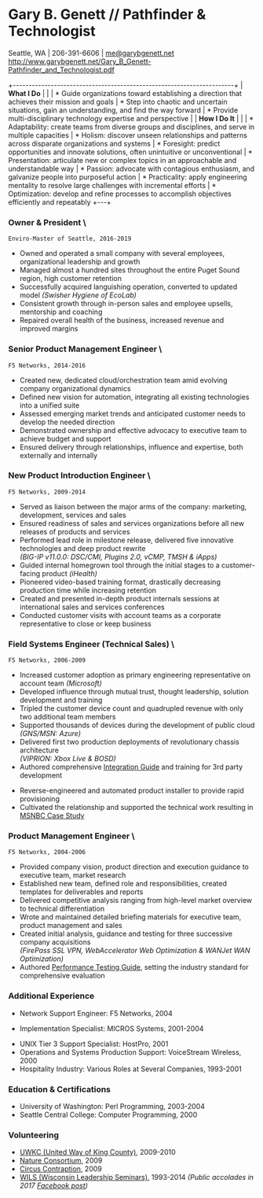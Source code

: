 ﻿<!--
% Gary B. Genett
% Pathfinder & Technologist
% v4.4 (2019-02-06)
<!-- ############################################################### -->

# Gary B. Genett // Pathfinder & Technologist

Seattle, WA \| 206-391-6606 \| <me@garybgenett.net> \
<http://www.garybgenett.net/Gary_B_Genett-Pathfinder_and_Technologist.pdf>

+----------------------------------------------------------------------+
| **What I Do**
|
|
| * Guide organizations toward establishing a direction that achieves their mission and goals
| * Step into chaotic and uncertain situations, gain an understanding, and find the way forward
| * Provide multi-disciplinary technology expertise and perspective
|
| **How I Do It**
|
|
| * Adaptability: create teams from diverse groups and disciplines, and serve in multiple capacities
| * Holism: discover unseen relationships and patterns across disparate organizations and systems
| * Foresight: predict opportunities and innovate solutions, often unintuitive or unconventional
| * Presentation: articulate new or complex topics in an approachable and understandable way
| * Passion: advocate with contagious enthusiasm, and galvanize people into purposeful action
| * Practicality: apply engineering mentality to resolve large challenges with incremental efforts
| * Optimization: develop and refine processes to accomplish objectives efficiently and repeatably
+---+

<!-- ############################################################### -->
<!-- 2019/02-Present -->
<!--
### Health & Happiness Expert \
    Gary's Future, 2019

  * Invested in mental and physical health break, after a two and a half year all-out sprint
  * Responsible for rebuilding and refocusing life trajectory and career path
-->

<!-- ############################################################### -->
<!-- 2016/10-2019/01 -->
### Owner & President \
    Enviro-Master of Seattle, 2016-2019

  * Owned and operated a small company with several employees, organizational leadership and growth
  * Managed almost a hundred sites throughout the entire Puget Sound region, high customer retention
  * Successfully acquired languishing operation, converted to updated model *(Swisher Hygiene of EcoLab)*
  * Consistent growth through in-person sales and employee upsells, mentorship and coaching
  * Repaired overall health of the business, increased revenue and improved margins

<!-- ############################################################### -->
<!-- 2015/01-2016/10 -->
### Senior Product Management Engineer \
    F5 Networks, 2014-2016

  * Created new, dedicated cloud/orchestration team amid evolving company organizational dynamics
  * Defined new vision for automation, integrating all existing technologies into a unified suite
  * Assessed emerging market trends and anticipated customer needs to develop the needed direction
  * Demonstrated ownership and effective advocacy to executive team to achieve budget and support
  * Ensured delivery through relationships, influence and expertise, both externally and internally

<!-- ############################################################### -->
<!-- 2009/09-2014/12 -->
### New Product Introduction Engineer \
    F5 Networks, 2009-2014

  * Served as liaison between the major arms of the company: marketing, development, services and sales
  * Ensured readiness of sales and services organizations before all new releases of products and services
  * Performed lead role in milestone release, delivered five innovative technologies and deep product rewrite \
    *(BIG-IP v11.0.0: DSC/CMI, Plugins 2.0, vCMP, TMSH & iApps)*
  * Guided internal homegrown tool through the initial stages to a customer-facing product *(iHealth)*
  * Pioneered video-based training format, drastically decreasing production time while increasing retention
  * Created and presented in-depth product internals sessions at international sales and services conferences
  * Conducted customer visits with account teams as a corporate representative to close or keep business

<!-- [Operations Guide]: https://support.f5.com/kb/en-us/products/big-ip_ltm/manuals/product/f5-tmos-operations-guide.html -->
<!-- [Operations Guide]: https://support.f5.com/content/kb/en-us/products/big-ip_ltm/manuals/product/f5-tmos-operations-guide/_jcr_content/pdfAttach/download/file.res/f5-tmos-operations-guide.pdf -->
[Operations Guide]: http://www.garybgenett.net/resume/f5-tmos-operations-guide.pdf

<!-- ############################################################### -->
<!-- 2009/03-2009/08 -->
<!--
### Professional Volunteer \
    Various Non-Profit Organizations, 2009

  * Took a six month relief, focused on repairing health while serving others
  * Spent time investing and supporting several organizations, through time and money donations
    * [UWKC (United Way of King County)]
    * [Nature Consortium]
    * [Circus Contraption]
-->

[UWKC (United Way of King County)]: https://www.uwkc.org
[Nature Consortium]: https://dnda.org/dnda-nature
[Circus Contraption]: https://www.circuscontraption.com

<!-- ############################################################### -->
<!-- 2007/01-2009/02 -->
### Field Systems Engineer (Technical Sales) \
    F5 Networks, 2006-2009

  * Increased customer adoption as primary engineering representative on account team *(Microsoft)*
  * Developed influence through mutual trust, thought leadership, solution development and training
  * Tripled the customer device count and quadrupled revenue with only two additional team members
  * Supported thousands of devices during the development of public cloud *(GNS/MSN: Azure)*
  * Delivered first two production deployments of revolutionary chassis architecture \
    *(VIPRION: Xbox Live & BOSD)*
  * Authored comprehensive [Integration Guide] and training for 3rd party development
<!--
  * Assisted customer teams in implementation of automated compliance validation suites *(PCI & SOX)*
-->
  * Reverse-engineered and automated product installer to provide rapid provisioning
  * Cultivated the relationship and supported the technical work resulting in [MSNBC Case Study]

[Integration Guide]: http://www.garybgenett.net/resume/BIG-IP_Integration_Guide.docx
<!-- [MSNBC Case Study]: http://www.f5.com/pdf/case-studies/msnbc-election-day-cs.pdf -->
[MSNBC Case Study]: http://www.garybgenett.net/resume/msnbc-election-day-cs.pdf

<!-- ############################################################### -->
<!-- 2005/01-2006/12 -->
### Product Management Engineer \
    F5 Networks, 2004-2006

  * Provided company vision, product direction and execution guidance to executive team, market research
  * Established new team, defined role and responsibilities, created templates for deliverables and reports
  * Delivered competitive analysis ranging from high-level market overview to technical differentiation
  * Wrote and maintained detailed briefing materials for executive team, product management and sales
  * Created initial analysis, guidance and testing for three successive company acquisitions \
    *(FirePass SSL VPN, WebAccelerator Web Optimization & WANJet WAN Optimization)*
  * Authored [Performance Testing Guide], setting the industry standard for comprehensive evaluation
<!--
  * Released [SSL VPN for UNIX-like Systems], as a [Perl Script] and [Video Demonstration of the Process]
  * Maintained expertise in product design, architecture and internals, nurtured knowledge culture
-->

<!-- [Performance Testing Guide]: http://devcentral.f5.com/downloads/f5/creating-performance-test-methodology.pdf -->
[Performance Testing Guide]: http://www.garybgenett.net/resume/creating-performance-test-methodology.pdf
<!-- [L4-L7 Performance Testing Report]: http://www.f5.com/pdf/reports/F5-comparative-performance-report-ADC-2013.pdf -->
[L4-L7 Performance Testing Report]: http://www.garybgenett.net/resume/F5-comparative-performance-report-ADC-2013.pdf
<!-- [L4-L7 Performance Testing Report]: http://www.garybgenett.net/resume/f5-performance-report-UPDATED.pdf -->
<!-- [SSL VPN for UNIX-like Systems]: https://devcentral.f5.com/articles/clientless-firepass-login-via-the-command-line -->
[SSL VPN for UNIX-like Systems]: http://www.garybgenett.net/resume/Clientless_FirePass_Login_via_the_command_line.html
<!-- [Perl Script]: https://devcentral.f5.com/downloads/icontrol/sdk/sslvpn.public.pl.txt -->
[Perl Script]: http://www.garybgenett.net/resume/sslvpn.public.pl.txt
<!-- [Video Demonstration of the Process]: https://devcentral.f5.com/weblogs/dctv/archive/2006/10/30/fploginscript.aspx -->
[Video Demonstration of the Process]: http://www.garybgenett.net/resume/20061024-FPLoginScript-Gary.wmv

<!-- ############################################################### -->
### Additional Experience

  * Network Support Engineer: F5 Networks, 2004 <!-- 2004/02-2004/12 -->
<!--
    * Built first shared lab environment and wrote web-based checkout system for global accessibility
-->
  * Implementation Specialist: MICROS Systems, 2001-2004
<!--
    * Designed and supported mission-critical financial systems in 24/7 customer environments
    * Implemented and supported all the largest point-of-sale deployments in Washington state
    * Operated as sole technician for UNIX-based systems, which processed millions of dollars daily
    * Managed customer expectations and experience from presales to ongoing support
    * Increased revenue and customer loyalty by selling and building custom solutions \
      *(Shell, Perl, SQL and a proprietary scripting language)*
-->
  * UNIX Tier 3 Support Specialist: HostPro, 2001
  * Operations and Systems Production Support: VoiceStream Wireless, 2000
  * Hospitality Industry: Various Roles at Several Companies, 1993-2001

<!-- ############################################################### -->
### Education & Certifications

  * University of Washington: Perl Programming, 2003-2004
  * Seattle Central College: Computer Programming, 2000

<!-- ############################################################### -->
### Volunteering

  * [UWKC (United Way of King County)], 2009-2010
  * [Nature Consortium], 2009
  * [Circus Contraption], 2009
  * [WILS (Wisconsin Leadership Seminars)], 1993-2014 *(Public accolades in 2017 [Facebook post])*
<!--
  * [WILS (Wisconsin Leadership Seminars)]
    * Received public accolades in 2017 [Facebook post]
    * Youth Facilitator, 2004-2014
    * Junior Staff Member, 1994-1997
    * Alumni Board Secretary, 1994-1995
    * Seminar Ambassador, 1993
-->

[WILS (Wisconsin Leadership Seminars)]: https://wils.us
[Facebook post]: https://www.facebook.com/WILeadS/posts/10155511390964644

<!-- ############################################################### -->
<!--- exit(0); -->
<!-- ############################################################### -->

